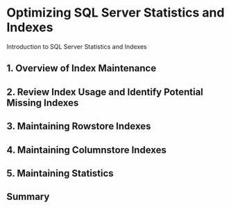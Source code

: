 # Optimizing SQL Server Statistics and Indexes

Introduction to SQL Server Statistics and Indexes

## 1. Overview of Index Maintenance

## 2. Review Index Usage and Identify Potential Missing Indexes

## 3. Maintaining Rowstore Indexes

## 4. Maintaining Columnstore Indexes

## 5. Maintaining Statistics

## Summary
